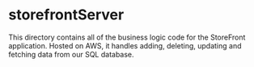 # storefrontServer
This directory contains all of the business logic code for the StoreFront application. Hosted on AWS, it handles adding, deleting, updating and fetching data from our SQL database.
